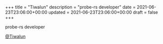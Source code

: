 +++
title = "Tiwalun"
description = "probe-rs developer"
date = 2021-06-23T23:06:00+00:00
updated = 2021-06-23T23:06:00+00:00
draft = false
+++

probe-rs developer

[@Tiwalun](https://github.com/Tiwalun)
